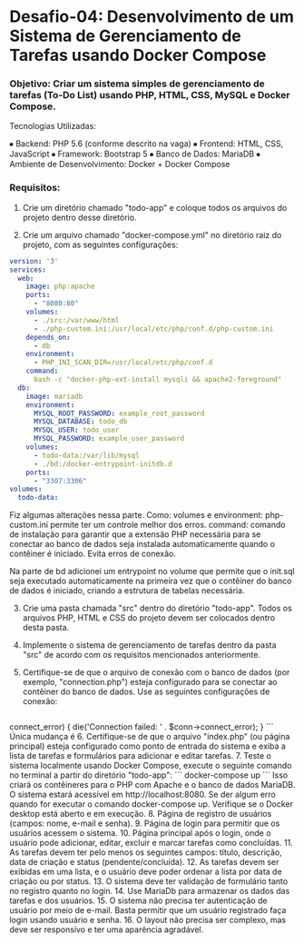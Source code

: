 # Desafio-04: Desenvolvimento de um Sistema de Gerenciamento de Tarefas usando Docker Compose

### Objetivo: Criar um sistema simples de gerenciamento de tarefas (To-Do List) usando PHP, HTML, CSS, MySQL e Docker Compose.

Tecnologias Utilizadas:

⦁	Backend: PHP 5.6 (conforme descrito na vaga)
⦁	Frontend: HTML, CSS, JavaScript
⦁	Framework: Bootstrap 5
⦁	Banco de Dados: MariaDB
⦁	Ambiente de Desenvolvimento: Docker + Docker Compose 

### Requisitos:

1. Crie um diretório chamado "todo-app" e coloque todos os arquivos do projeto dentro desse diretório.

2. Crie um arquivo chamado "docker-compose.yml" no diretório raiz do projeto, com as seguintes configurações:

```yaml
version: '3'
services:
  web:
    image: php:apache
    ports:
      - "8080:80"
    volumes:
      - ./src:/var/www/html
      - ./php-custom.ini:/usr/local/etc/php/conf.d/php-custom.ini
    depends_on:
      - db
    environment:
      - PHP_INI_SCAN_DIR=/usr/local/etc/php/conf.d
    command:
      bash -c "docker-php-ext-install mysqli && apache2-foreground"
  db:
    image: mariadb
    environment:
      MYSQL_ROOT_PASSWORD: example_root_password
      MYSQL_DATABASE: todo_db
      MYSQL_USER: todo_user
      MYSQL_PASSWORD: example_user_password
    volumes:
      - todo-data:/var/lib/mysql
      - ./bd:/docker-entrypoint-initdb.d
    ports:
      - "3307:3306"
volumes:
  todo-data:
```
Fiz algumas alterações nessa parte. Como:
volumes e environment: php-custom.ini permite ter um controle melhor dos erros.
command: comando de instalação para garantir que a extensão PHP necessária para se conectar ao banco de dados seja instalada automaticamente quando o contêiner é iniciado. Evita erros de conexão.

Na parte de bd adicionei um entrypoint no volume que permite que o init.sql seja executado automaticamente na primeira vez que o contêiner do banco de dados é iniciado, criando a estrutura de tabelas necessária.

3. Crie uma pasta chamada "src" dentro do diretório "todo-app". Todos os arquivos PHP, HTML e CSS do projeto devem ser colocados dentro desta pasta.

4. Implemente o sistema de gerenciamento de tarefas dentro da pasta "src" de acordo com os requisitos mencionados anteriormente.

5. Certifique-se de que o arquivo de conexão com o banco de dados (por exemplo, "connection.php") esteja configurado para se conectar ao contêiner do banco de dados. Use as seguintes configurações de conexão:

   ```php
  <?php
  date_default_timezone_set('America/Sao_Paulo');
  $host = 'db';
  $user = 'todo_user';
  $password = 'example_user_password';
  $database = 'todo_db';

  $conn = new mysqli($host, $user, $password, $database);
  if ($conn->connect_error) {
      die('Connection failed: ' . $conn->connect_error);
  }
   ```
Única mudança é 
6. Certifique-se de que o arquivo "index.php" (ou página principal) esteja configurado como ponto de entrada do sistema e exiba a lista de tarefas e formulários para adicionar e editar tarefas.

7. Teste o sistema localmente usando Docker Compose, execute o seguinte comando no terminal a partir do diretório "todo-app":

   ```
   docker-compose up
   ```

   Isso criará os contêineres para o PHP com Apache e o banco de dados MariaDB. O sistema estará acessível em http://localhost:8080.

   Se der algum erro quando for executar o comando docker-compose up. Verifique se o Docker desktop está aberto e em execução.

8. Página de registro de usuários (campos: nome, e-mail e senha).

9. Página de login para permitir que os usuários acessem o sistema.

10. Página principal após o login, onde o usuário pode adicionar, editar, excluir e marcar tarefas como concluídas.

11. As tarefas devem ter pelo menos os seguintes campos: título, descrição, data de criação e status (pendente/concluída).

12. As tarefas devem ser exibidas em uma lista, e o usuário deve poder ordenar a lista por data de criação ou por status.

13. O sistema deve ter validação de formulário tanto no registro quanto no login.

14. Use MariaDb para armazenar os dados das tarefas e dos usuários.

15. O sistema não precisa ter autenticação de usuário por meio de e-mail. Basta permitir que um usuário registrado faça login usando usuário e senha.

16. O layout não precisa ser complexo, mas deve ser responsivo e ter uma aparência agradável.
